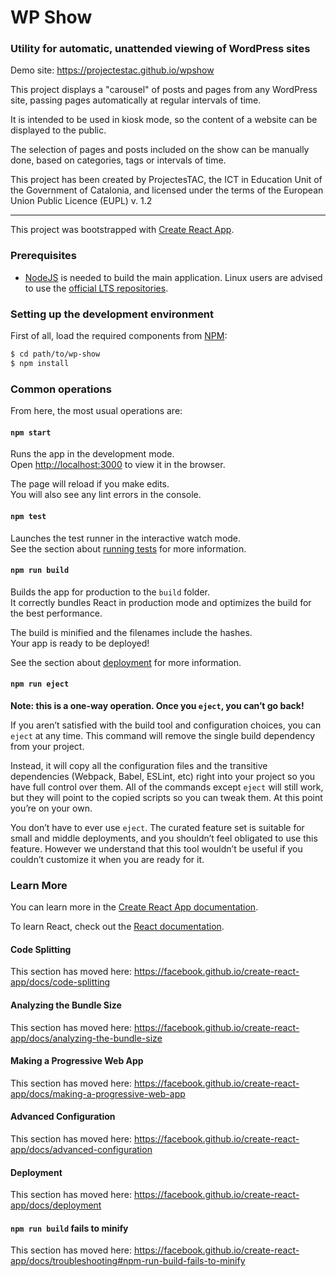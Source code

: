 # WP Show
### Utility for automatic, unattended viewing of WordPress sites

Demo site: https://projectestac.github.io/wpshow

This project displays a "carousel" of posts and pages from any WordPress site, passing pages automatically at regular intervals of time.

It is intended to be used in kiosk mode, so the content of a website can be displayed to the public.

The selection of pages and posts included on the show can be manually done, based on categories, tags or intervals of time.

This project has been created by ProjectesTAC, the ICT in Education Unit of the Government of Catalonia, and licensed under the terms of the European Union Public Licence (EUPL) v. 1.2

---

This project was bootstrapped with [Create React App](https://github.com/facebook/create-react-app).

### Prerequisites

- [NodeJS](https://nodejs.org/) is needed to build the main application. Linux users are advised to use the [official LTS repositories](https://github.com/nodesource/distributions/blob/master/README.md).


### Setting up the development environment

First of all, load the required components from [NPM](https://www.npmjs.com/):

```bash
$ cd path/to/wp-show
$ npm install
```

### Common operations

From here, the most usual operations are:

#### `npm start`

Runs the app in the development mode.<br>
Open [http://localhost:3000](http://localhost:3000) to view it in the browser.

The page will reload if you make edits.<br>
You will also see any lint errors in the console.

#### `npm test`

Launches the test runner in the interactive watch mode.<br>
See the section about [running tests](https://facebook.github.io/create-react-app/docs/running-tests) for more information.

#### `npm run build`

Builds the app for production to the `build` folder.<br>
It correctly bundles React in production mode and optimizes the build for the best performance.

The build is minified and the filenames include the hashes.<br>
Your app is ready to be deployed!

See the section about [deployment](https://facebook.github.io/create-react-app/docs/deployment) for more information.

#### `npm run eject`

**Note: this is a one-way operation. Once you `eject`, you can’t go back!**

If you aren’t satisfied with the build tool and configuration choices, you can `eject` at any time. This command will remove the single build dependency from your project.

Instead, it will copy all the configuration files and the transitive dependencies (Webpack, Babel, ESLint, etc) right into your project so you have full control over them. All of the commands except `eject` will still work, but they will point to the copied scripts so you can tweak them. At this point you’re on your own.

You don’t have to ever use `eject`. The curated feature set is suitable for small and middle deployments, and you shouldn’t feel obligated to use this feature. However we understand that this tool wouldn’t be useful if you couldn’t customize it when you are ready for it.

### Learn More

You can learn more in the [Create React App documentation](https://facebook.github.io/create-react-app/docs/getting-started).

To learn React, check out the [React documentation](https://reactjs.org/).

#### Code Splitting

This section has moved here: https://facebook.github.io/create-react-app/docs/code-splitting

#### Analyzing the Bundle Size

This section has moved here: https://facebook.github.io/create-react-app/docs/analyzing-the-bundle-size

#### Making a Progressive Web App

This section has moved here: https://facebook.github.io/create-react-app/docs/making-a-progressive-web-app

#### Advanced Configuration

This section has moved here: https://facebook.github.io/create-react-app/docs/advanced-configuration

#### Deployment

This section has moved here: https://facebook.github.io/create-react-app/docs/deployment

#### `npm run build` fails to minify

This section has moved here: https://facebook.github.io/create-react-app/docs/troubleshooting#npm-run-build-fails-to-minify

